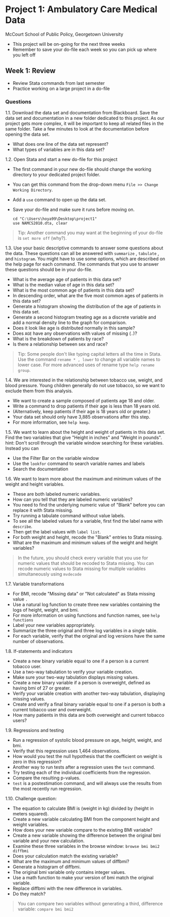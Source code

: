 # Project 1: Ambulatory Care Medical Data
McCourt School of Public Policy, Georgetown University

- This project will be on-going for the next three weeks
- Remember to save your do-file each week so you can pick up where you left off

## Week 1: Review

 - Review Stata commands from last semester 
 - Practice working on a large project in a do-file

### Questions

1.1. Download the data set and documentation from Blackboard. 
Save the data set and documentation in a new folder dedicated to this project.
As our project gets more complex, it will be important to keep all related files in the same folder.
Take a few minutes to look at the documentation before opening the data set.
  - What does one line of the data set represent?
  - What types of variables are in this data set?

1.2. Open Stata and start a new do-file for this project
- The first command in your new do-file should change the working directory to your dedicated project folder. 
- You can get this command from the drop-down menu `File >> Change Working Directory`.
- Add a `use` command to open up the data set.
- Save your do-file and make sure it runs before moving on.

    ```
    cd "C:\Users\hoya99\Desktop\project1"  
    use NAMCS2010.dta, clear
    ```

> Tip: Another command you may want at the beginning of your do-file is `set more off` (why?). 

1.3. Use your basic descriptive commands to answer some questions about the data.
These questions can all be answered with `summarize` , `tabulate` , and `histogram`.
You might have to use some options, which are described on the help page for each command.
The commands that you use to answer these questions should be in your do-file.
  - What is the average age of patients in this data set?
  - What is the median value of age in this data set?
  - What is the most common age of patients in this data set?
  - In descending order, what are the five most common ages of patients in this data set? 
  - Generate a histogram showing the distribution of the age of patients in this data set. 
  - Generate a second histogram treating age as a discrete variable and add a normal density line to the graph for comparison.
  - Does it look like age is distributed normally in this sample?
  - Does `AGE` have any observations with values of missing (`.`)?
  - What is the breakdown of patients by race? 
  - Is there a relationship between sex and race?

> Tip: Some people don't like typing capital letters all the time in Stata.
Use the command `rename * , lower` to change all variable names to lower case.
For more advanced uses of rename type `help rename group`. 

1.4. We are interested in the relationship between tobacco use, weight, and blood pressure.
Young children generally do not use tobacco, so we want to exclude them from this analysis.
- We want to create a sample composed of patients age 18 and older.
- Write a command to drop patients if their age is less than 18 years old. 
- (Alternatively, keep patients if their age is 18 years old or greater.)
- Your data set should only have 3,885 observations after this step.
- For more information, see `help keep`.
 
1.5. We want to learn about the height and weight of patients in this data set.
Find the two variables that give "Height in inches" and "Weight in pounds".
hint: Don't scroll through the variable window searching for these variables.
Instead you can 
  - Use the Filter Bar on the variable window
  - Use the `lookfor` command to search variable names and labels
  - Search the documentation

1.6. We want to learn more about the maximum and minimum values of the weight and height variables.
- These are both labeled numeric variables. 
- How can you tell that they are labeled numeric variables? 
- You need to find the underlying numeric value of "Blank" before you can replace it with Stata missing.
- Try running a tabulate command without value labels. 
- To see all the labeled values for a variable, first find the label name with `describe`.
- Then get the label values with `label list`.
- For both weight and height, recode the "Blank" entries to Stata missing. 
- What are the maximum and minimum values of the weight and height variables?
> In the future, you should check every variable that you use for numeric values that should be recoded to Stata missing. 
> You can recode numeric values to Stata missing for multiple variables simultaneously using `mvdecode`

1.7. Variable transformations 
- For BMI, recode "Missing data" or "Not calculated" as Stata missing value `.`
- Use a natural log function to create three new variables containing the logs of height, weight, and bmi.
- For more information on using functions and function names, see `help functions`
- Label your new variables appropriately.
- Summarize the three original and three log variables in a single table.
- For each variable, verify that the original and log versions have the same number of observations.

1.8. If-statements and indicators
- Create a new binary variable equal to one if a person is a current tobacco user.
- Use a two-way tabulation to verify your variable creation. 
- Make sure your two-way tabulation displays missing values.
- Create a new binary variable if a person is overweight, defined as having bmi of 27 or greater.
- Verify your variable creation with another two-way tabulation, displaying missing values.
- Create and verify a final binary variable equal to one if a person is both a current tobacco user and overweight. 
- How many patients in this data are both overweight and current tobacco users?

1.9. Regressions and testing
- Run a regression of systolic blood pressure on age, height, weight, and bmi.
- Verify that this regression uses 1,464 observations.
- How would you test the null hypothesis that the coefficient on weight is zero in this regression?
- Another way to run tests after a regression uses the `test` command.
- Try testing each of the individual coefficients from the regression. 
- Compare the resulting p-values.
- `test` is a postestimation command, and will always use the results from the most recently run regression.


1.10. Challenge question:
- The equation to calculate BMI is (weight in kg) divided by (height in meters squared).
- Create a new variable calculating BMI from the component height and weight variables.
- How does your new variable compare to the existing BMI variable?
- Create a new variable showing the difference between the original bmi variable and your new calculation.
- Examine these three variables in the browse window: `browse bmi bmi2 diffbmi`
- Does your calculation match the existing variable?
- What are the maximum and minimum values of diffbmi?
- Generate a histogram of diffbmi.
- The original bmi variable only contains integer values.
- Use a math function to make your version of bmi match the original variable.
- Replace diffbmi with the new difference in variables.
- Do they match?

> You can compare two variables without generating a third, difference variable: `compare bmi bmi2`

